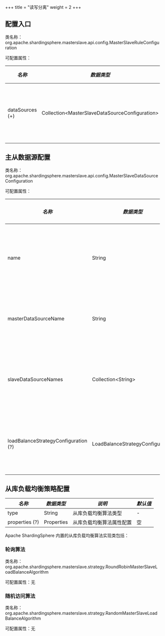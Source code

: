 +++
title = "读写分离"
weight = 2
+++

## 配置入口

类名称：org.apache.shardingsphere.masterslave.api.config.MasterSlaveRuleConfiguration

可配置属性：

| *名称*                    | *数据类型*                                       | *说明*            |
| ------------------------ | ------------------------------------------------ | ---------------- |
| dataSources (+)          | Collection\<MasterSlaveDataSourceConfiguration\> | 主从数据源l列表     |

## 主从数据源配置

类名称：org.apache.shardingsphere.masterslave.api.config.MasterSlaveDataSourceConfiguration

可配置属性：

| *名称*                               | *数据类型*                        | *说明*            | *默认值*        |
| ------------------------------------ | -------------------------------- | ---------------- | -------------- |
| name                                 | String                           | 读写分离数据源名称 | -              |
| masterDataSourceName                 | String                           | 主库数据源名称     | -              |
| slaveDataSourceNames                 | Collection\<String\>             | 从库数据源名称列表 | -              |
| loadBalanceStrategyConfiguration (?) | LoadBalanceStrategyConfiguration | 从库负载均衡算法   | 轮询负载均衡算法 |

## 从库负载均衡策略配置

| *名称*          | *数据类型*  | *说明*               | *默认值*        |
| -------------- | ---------- | -------------------- | -------------- |
| type           | String     | 从库负载均衡算法类型    | -              |
| properties (?) | Properties | 从库负载均衡算法属性配置 | 空             |

Apache ShardingSphere 内置的从库负载均衡算法实现类包括：

### 轮询算法

类名称：org.apache.shardingsphere.masterslave.strategy.RoundRobinMasterSlaveLoadBalanceAlgorithm

可配置属性：无

### 随机访问算法

类名称：org.apache.shardingsphere.masterslave.strategy.RandomMasterSlaveLoadBalanceAlgorithm

可配置属性：无
